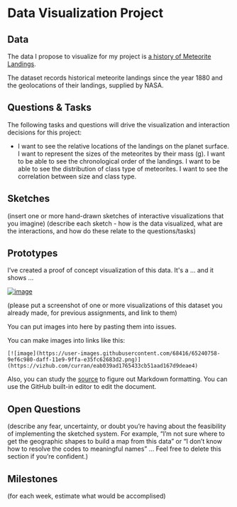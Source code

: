 # Data Visualization Project

## Data

The data I propose to visualize for my project is [a history of Meteorite Landings]([https://data.nasa.gov/Space-Science/Meteorite-Landings/gh4g-9sfh/about_data]).

The dataset records historical meteorite landings since the year 1880 and the geolocations of their landings, supplied by NASA. 


## Questions & Tasks

The following tasks and questions will drive the visualization and interaction decisions for this project:


* I want to see the relative locations of the landings on the planet surface.
I want to represent the sizes of the meteorites by their mass (g).
I want to be able to see the chronological order of the landings.
I want to be able to see the distribution of class type of meteorites.
I want to see the correlation between size and class type.

## Sketches

(insert one or more hand-drawn sketches of interactive visualizations that you imagine)
(describe each sketch - how is the data visualized, what are the interactions, and how do these relate to the questions/tasks)


## Prototypes

I’ve created a proof of concept visualization of this data. It's a ... and it shows ...

[![image](https://user-images.githubusercontent.com/68416/65240758-9ef6c980-daff-11e9-9ffa-e35fc62683d2.png)](https://vizhub.com/curran/eab039ad1765433cb51aad167d9deae4)

(please put a screenshot of one or more visualizations of this dataset you already made, for previous assignments, and link to them)

You can put images into here by pasting them into issues.

You can make images into links like this:

```
[![image](https://user-images.githubusercontent.com/68416/65240758-9ef6c980-daff-11e9-9ffa-e35fc62683d2.png)](https://vizhub.com/curran/eab039ad1765433cb51aad167d9deae4)
```


Also, you can study the [source](https://raw.githubusercontent.com/curran/dataviz-project-template-proposal/master/README.md) to figure out Markdown formatting. You can use the GitHub built-in editor to edit the document.

## Open Questions

(describe any fear, uncertainty, or doubt you’re having about the feasibility of implementing the sketched system. For example, “I’m not sure where to get the geographic shapes to build a map from this data” or “I don’t know how to resolve the codes to meaningful names” … Feel free to delete this section if you’re confident.)

## Milestones

(for each week, estimate what would be accomplised)
